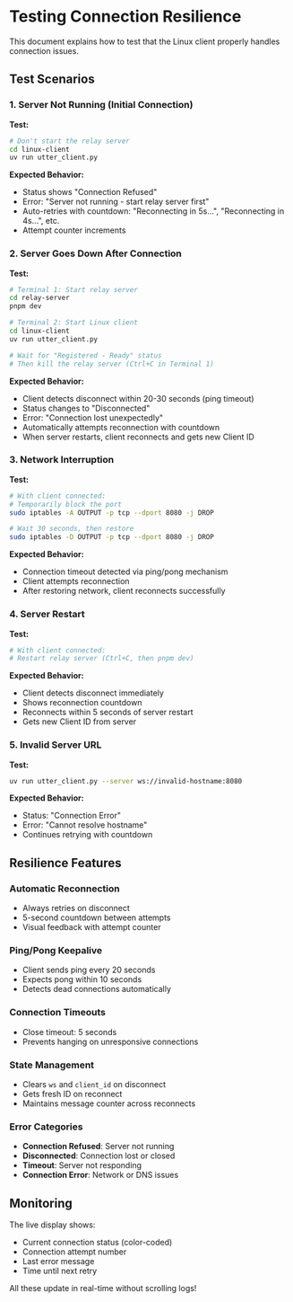 # Testing Connection Resilience

This document explains how to test that the Linux client properly handles connection issues.

## Test Scenarios

### 1. Server Not Running (Initial Connection)

**Test:**
```bash
# Don't start the relay server
cd linux-client
uv run utter_client.py
```

**Expected Behavior:**
- Status shows "Connection Refused"
- Error: "Server not running - start relay server first"
- Auto-retries with countdown: "Reconnecting in 5s...", "Reconnecting in 4s...", etc.
- Attempt counter increments

### 2. Server Goes Down After Connection

**Test:**
```bash
# Terminal 1: Start relay server
cd relay-server
pnpm dev

# Terminal 2: Start Linux client
cd linux-client
uv run utter_client.py

# Wait for "Registered - Ready" status
# Then kill the relay server (Ctrl+C in Terminal 1)
```

**Expected Behavior:**
- Client detects disconnect within 20-30 seconds (ping timeout)
- Status changes to "Disconnected"
- Error: "Connection lost unexpectedly"
- Automatically attempts reconnection with countdown
- When server restarts, client reconnects and gets new Client ID

### 3. Network Interruption

**Test:**
```bash
# With client connected:
# Temporarily block the port
sudo iptables -A OUTPUT -p tcp --dport 8080 -j DROP

# Wait 30 seconds, then restore
sudo iptables -D OUTPUT -p tcp --dport 8080 -j DROP
```

**Expected Behavior:**
- Connection timeout detected via ping/pong mechanism
- Client attempts reconnection
- After restoring network, client reconnects successfully

### 4. Server Restart

**Test:**
```bash
# With client connected:
# Restart relay server (Ctrl+C, then pnpm dev)
```

**Expected Behavior:**
- Client detects disconnect immediately
- Shows reconnection countdown
- Reconnects within 5 seconds of server restart
- Gets new Client ID from server

### 5. Invalid Server URL

**Test:**
```bash
uv run utter_client.py --server ws://invalid-hostname:8080
```

**Expected Behavior:**
- Status: "Connection Error"
- Error: "Cannot resolve hostname"
- Continues retrying with countdown

## Resilience Features

### Automatic Reconnection
- Always retries on disconnect
- 5-second countdown between attempts
- Visual feedback with attempt counter

### Ping/Pong Keepalive
- Client sends ping every 20 seconds
- Expects pong within 10 seconds
- Detects dead connections automatically

### Connection Timeouts
- Close timeout: 5 seconds
- Prevents hanging on unresponsive connections

### State Management
- Clears `ws` and `client_id` on disconnect
- Gets fresh ID on reconnect
- Maintains message counter across reconnects

### Error Categories
- **Connection Refused**: Server not running
- **Disconnected**: Connection lost or closed
- **Timeout**: Server not responding
- **Connection Error**: Network or DNS issues

## Monitoring

The live display shows:
- Current connection status (color-coded)
- Connection attempt number
- Last error message
- Time until next retry

All these update in real-time without scrolling logs!
